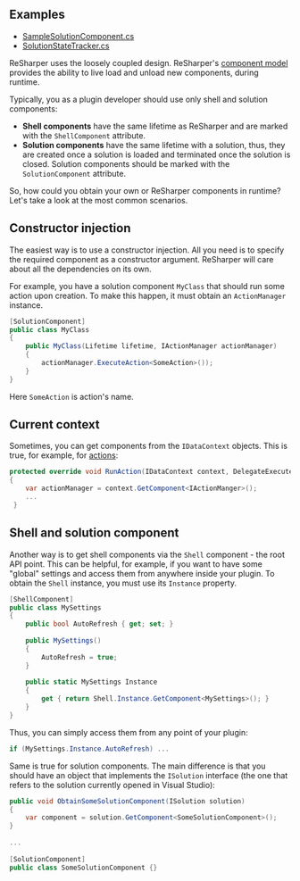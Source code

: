 [//]: # (title: Obtain Components in Runtime)

## Examples
* [SampleSolutionComponent.cs](https://github.com/JetBrains/sample-resharper-plugin/blob/master/SampleReSharperPlugin/src/SolutionComponent/SampleSolutionComponent.cs)
* [SolutionStateTracker.cs](https://github.com/JetBrains/sample-resharper-plugin/blob/master/SampleReSharperPlugin/src/SolutionStateTracker/SolutionStateTracker.cs)
 
ReSharper uses the loosely coupled design. ReSharper's [component model](Platform_ComponentModel.md) provides the ability to live load and unload new components, during runtime. 

Typically, you as a plugin developer should use only shell and solution components:
* **Shell components** have the same lifetime as ReSharper and are marked with the `ShellComponent` attribute.
* **Solution components** have the same lifetime with a solution, thus, they are created once a solution is loaded and terminated once the solution is closed. Solution components should be marked with the `SolutionComponent` attribute.

So, how could you obtain your own or ReSharper components in runtime? Let's take a look at the most common scenarios.

## Constructor injection
The easiest way is to use a constructor injection. All you need is to specify the required component as a constructor argument. ReSharper will care about all the dependencies on its own.

For example, you have a solution component `MyClass` that should run some action upon creation. To make this happen, it must obtain an `ActionManager` instance.

```csharp
[SolutionComponent]
public class MyClass
{
    public MyClass(Lifetime lifetime, IActionManager actionManager)
    {
        actionManager.ExecuteAction<SomeAction>());
    }
}
```

Here `SomeAction` is action's name.

## Current context
Sometimes, you can get components from the `IDataContext` objects. This is true, for example, for [actions](CreateMenuItemsUsingActions.md):

```csharp
protected override void RunAction(IDataContext context, DelegateExecute nextExecute)
{
    var actionManager = context.GetComponent<IActionManger>();
    ...
 }
```

## Shell and solution component
Another way is to get shell components via the `Shell` component - the root API point. This can be helpful, for example, if you want to have some "global" settings and access them from anywhere inside your plugin. To obtain the `Shell` instance, you must use its `Instance` property.

```csharp
[ShellComponent]
public class MySettings
{
    public bool AutoRefresh { get; set; }
 
    public MySettings()
    {
        AutoRefresh = true;
    }
 
    public static MySettings Instance
    {
        get { return Shell.Instance.GetComponent<MySettings>(); }
    }
}
```

Thus, you can simply access them from any point of your plugin:

```csharp
if (MySettings.Instance.AutoRefresh) ...
```

Same is true for solution components. The main difference is that you should have an object that implements the `ISolution` interface (the one that refers to the solution currently opened in Visual Studio):

```csharp
public void ObtainSomeSolutionComponent(ISolution solution)
{
    var component = solution.GetComponent<SomeSolutionComponent>();
}
 
...
 
[SolutionComponent]
public class SomeSolutionComponent {}
```